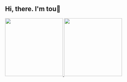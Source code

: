 ## Hi, there.  I'm tou👋
<!--
[//]: # (![tou's git hub stats](https://github-readme-stats.vercel.app/api?username=toulzx&count_private=true&show_icons=true&icon_color=d8a499&title_color=7294d4&text_color=718096&bg_color=ffffff&hide_title=true&include_all_commits=true))
[//]: # ([![Top Langs](https://github-readme-stats.vercel.app/api/top-langs/?username=toulzx&layout=compact)](https://github.com/anuraghazra/github-readme-stats))
-->


<a href="https://github.com/toulzx">
  <img height="190em" src="https://github-readme-stats.vercel.app/api?username=toulzx&count_private=true&show_icons=true&icon_color=d8a499&title_color=7294d4&text_color=718096&bg_color=ffffff&include_all_commits=true" />
  <img height="190em" src="https://github-readme-stats.vercel.app/api/top-langs/?username=AVS1508&show_icons=true&icon_color=d8a499&title_color=7294d4&text_color=718096&bg_color=fffff&layout=compact" />
</a>

<div width="50%">
<div>
<!-- waka-box start -->
<!-- waka-box end -->
  </div>
</div>

<!--
[^_^]: # - :orange_book: Focusing on Vue & Android recently
[^_^]: # - :hammer: Creator of applications and frameworks
-->

<!--
<table>
  <tr>
    <td valign="center" width="50%">
    </td>
    <td valign="center" width="50%">
    </td>
  </tr>
</table>
-->
